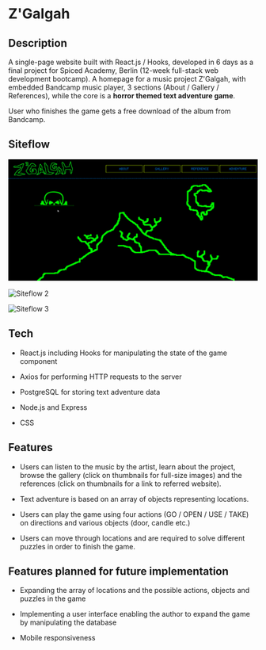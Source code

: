 # Z'Galgah

## Description

A single-page website built with React.js / Hooks, developed in 6 days as a final project for Spiced Academy, Berlin (12-week full-stack web development bootcamp). A homepage for a music project Z'Galgah, with embedded Bandcamp music player, 3 sections (About / Gallery / References), while the core is a **horror themed text adventure game**.

User who finishes the game gets a free download of the album from Bandcamp.

## Siteflow

![Siteflow 1](siteflow1.gif)

![Siteflow 2](siteflow2.gif)

![Siteflow 3](siteflow3.gif)

## Tech

-   React.js including Hooks for manipulating the state of the game component

-   Axios for performing HTTP requests to the server

-   PostgreSQL for storing text adventure data

-   Node.js and Express

-   CSS

## Features

-   Users can listen to the music by the artist, learn about the project, browse the gallery (click on thumbnails for full-size images) and the references (click on thumbnails for a link to referred website).

-   Text adventure is based on an array of objects representing locations.

-   Users can play the game using four actions (GO / OPEN / USE / TAKE) on directions and various objects (door, candle etc.)

-   Users can move through locations and are required to solve different puzzles in order to finish the game.

## Features planned for future implementation

-   Expanding the array of locations and the possible actions, objects and puzzles in the game

-   Implementing a user interface enabling the author to expand the game by manipulating the database

-   Mobile responsiveness
